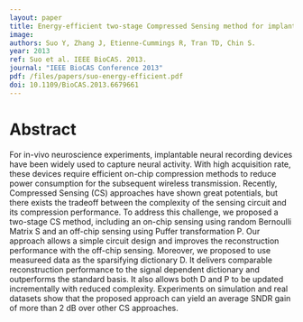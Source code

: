 ```yaml
---
layout: paper
title: Energy-efficient two-stage Compressed Sensing method for implantable neural recordings
image:
authors: Suo Y, Zhang J, Etienne-Cummings R, Tran TD, Chin S.
year: 2013
ref: Suo et al. IEEE BioCAS. 2013.
journal: "IEEE BioCAS Conference 2013"
pdf: /files/papers/suo-energy-efficient.pdf
doi: 10.1109/BioCAS.2013.6679661
---
```


# Abstract
For in-vivo neuroscience experiments, implantable neural recording devices have been widely used to capture neural activity. With high acquisition rate, these devices require efficient on-chip compression methods to reduce power consumption for the subsequent wireless transmission. Recently, Compressed Sensing (CS) approaches have shown great potentials, but there exists the tradeoff between the complexity of the sensing circuit and its compression performance. To address this challenge, we proposed a two-stage CS method, including an on-chip sensing using random Bernoulli Matrix S and an off-chip sensing using Puffer transformation P. Our approach allows a simple circuit design and improves the reconstruction performance with the off-chip sensing. Moreover, we proposed to use measureed data as the sparsifying dictionary D. It delivers comparable reconstruction performance to the signal dependent dictionary and outperforms the standard basis. It also allows both D and P to be updated incrementally with reduced complexity. Experiments on simulation and real datasets show that the proposed approach can yield an average SNDR gain of more than 2 dB over other CS approaches.
